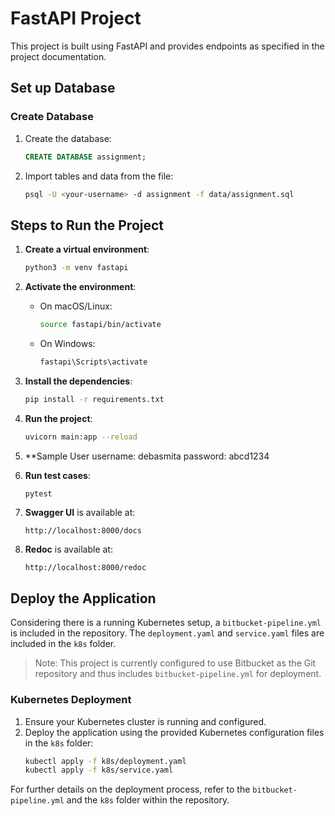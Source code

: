 # FastAPI Project

This project is built using FastAPI and provides endpoints as specified in the project documentation.

## Set up Database

### Create Database
1. Create the database:
    ```sql
    CREATE DATABASE assignment;
    ```

2. Import tables and data from the file:
    ```sh
    psql -U <your-username> -d assignment -f data/assignment.sql
    ```

## Steps to Run the Project

1. **Create a virtual environment**:
    ```sh
    python3 -m venv fastapi
    ```

2. **Activate the environment**:
    - On macOS/Linux:
        ```sh
        source fastapi/bin/activate
        ```
    - On Windows:
        ```sh
        fastapi\Scripts\activate
        ```

3. **Install the dependencies**:
    ```sh
    pip install -r requirements.txt
    ```

4. **Run the project**:
    ```sh
    uvicorn main:app --reload
    ```
5. **Sample User
    username: debasmita
    password: abcd1234

6. **Run test cases**:
    ```sh
    pytest
    ```

7. **Swagger UI** is available at:
    ```
    http://localhost:8000/docs
    ```

8. **Redoc** is available at:
    ```
    http://localhost:8000/redoc
    ```

## Deploy the Application

Considering there is a running Kubernetes setup, a `bitbucket-pipeline.yml` is included in the repository. The `deployment.yaml` and `service.yaml` files are included in the `k8s` folder. 

> Note: This project is currently configured to use Bitbucket as the Git repository and thus includes `bitbucket-pipeline.yml` for deployment.

### Kubernetes Deployment

1. Ensure your Kubernetes cluster is running and configured.
2. Deploy the application using the provided Kubernetes configuration files in the `k8s` folder:
    ```sh
    kubectl apply -f k8s/deployment.yaml
    kubectl apply -f k8s/service.yaml
    ```

For further details on the deployment process, refer to the `bitbucket-pipeline.yml` and the `k8s` folder within the repository.
